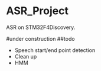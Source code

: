 ASR_Project
===========

ASR on STM32F4Discovery. 

#under construction
##todo
 * Speech start/end point detection
 * Clean up
 * HMM

